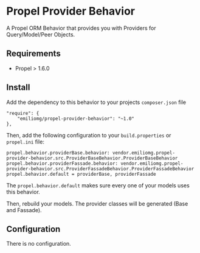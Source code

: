 # Propel Provider Behavior

A Propel ORM Behavior that provides you with Providers for Query/Model/Peer Objects.

## Requirements

- Propel > 1.6.0

## Install

Add the dependency to this behavior to your projects `composer.json` file

    "require": {
        "emiliomg/propel-provider-behavior": "~1.0"
    },

Then, add the following configuration to your `build.properties` or `propel.ini` file:

    propel.behavior.providerBase.behavior: vendor.emiliomg.propel-provider-behavior.src.ProviderBaseBehavior.ProviderBaseBehavior
    propel.behavior.providerFassade.behavior: vendor.emiliomg.propel-provider-behavior.src.ProviderFassadeBehavior.ProviderFassadeBehavior
    propel.behavior.default = providerBase, providerFassade

The `propel.behavior.default` makes sure every one of your models uses this behavior.

Then, rebuild your models. The provider classes will be generated (Base and Fassade).

## Configuration

There is no configuration.
